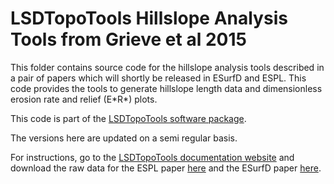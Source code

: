 LSDTopoTools Hillslope Analysis Tools from Grieve et al 2015
================================================

This folder contains source code for the hillslope analysis tools described in a pair of papers which will shortly be released in ESurfD and ESPL. This code provides the tools to generate hillslope length data and dimensionless erosion rate and relief (E\*R\*) plots.

This code is part of the [LSDTopoTools software package](http://lsdtopotools.github.io/).

The versions here are updated on a semi regular basis. 

For instructions, go to the [LSDTopoTools documentation website](http://lsdtopotools.github.io/LSDTT_book/) and download the raw data for the ESPL paper [here](http://www.geos.ed.ac.uk/~s0675405/LH_Data/LH_Data.zip) and the ESurfD paper [here](http://www.geos.ed.ac.uk/~s0675405/ER_Data/ER_Data.zip).
